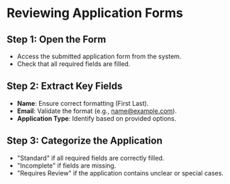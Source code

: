 # Reviewing Application Forms

## Step 1: Open the Form
- Access the submitted application form from the system.
- Check that all required fields are filled.

## Step 2: Extract Key Fields
- **Name**: Ensure correct formatting (First Last).
- **Email**: Validate the format (e.g., name@example.com).
- **Application Type**: Identify based on provided options.

## Step 3: Categorize the Application
- "Standard" if all required fields are correctly filled.
- "Incomplete" if fields are missing.
- "Requires Review" if the application contains unclear or special cases.

